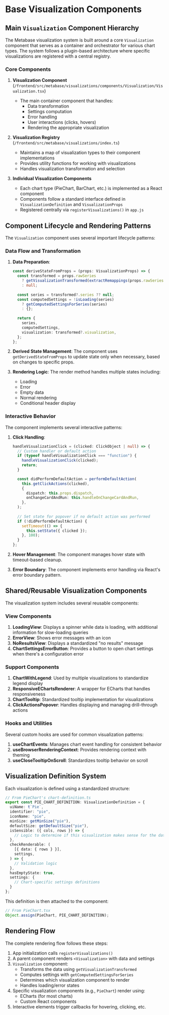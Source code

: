# Base Visualization Components

## Main `Visualization` Component Hierarchy

The Metabase visualization system is built around a core `Visualization` component that serves as a container and orchestrator for various chart types. The system follows a plugin-based architecture where specific visualizations are registered with a central registry.

### Core Components

1. **Visualization Component** (`/frontend/src/metabase/visualizations/components/Visualization/Visualization.tsx`)
   - The main container component that handles:
     - Data transformation
     - Settings computation
     - Error handling
     - User interactions (clicks, hovers)
     - Rendering the appropriate visualization

2. **Visualization Registry** (`/frontend/src/metabase/visualizations/index.ts`)
   - Maintains a map of visualization types to their component implementations
   - Provides utility functions for working with visualizations
   - Handles visualization transformation and selection

3. **Individual Visualization Components**
   - Each chart type (PieChart, BarChart, etc.) is implemented as a React component
   - Components follow a standard interface defined in `VisualizationDefinition` and `VisualizationProps`
   - Registered centrally via `registerVisualizations()` in `app.js`

## Component Lifecycle and Rendering Patterns

The `Visualization` component uses several important lifecycle patterns:

### Data Flow and Transformation

1. **Data Preparation**:
   ```typescript
   const deriveStateFromProps = (props: VisualizationProps) => {
     const transformed = props.rawSeries
       ? getVisualizationTransformed(extractRemappings(props.rawSeries))
       : null;
     
     const series = transformed?.series ?? null;
     const computedSettings = !isLoading(series)
       ? getComputedSettingsForSeries(series)
       : {};
     
     return {
       series,
       computedSettings,
       visualization: transformed?.visualization,
     };
   };
   ```

2. **Derived State Management**:
   The component uses `getDerivedStateFromProps` to update state only when necessary, based on changes to specific props.

3. **Rendering Logic**:
   The render method handles multiple states including:
   - Loading
   - Error
   - Empty data
   - Normal rendering
   - Conditional header display

### Interactive Behavior

The component implements several interactive patterns:

1. **Click Handling**:
   ```typescript
   handleVisualizationClick = (clicked: ClickObject | null) => {
     // Custom handler or default action
     if (typeof handleVisualizationClick === "function") {
       handleVisualizationClick(clicked);
       return;
     }

     const didPerformDefaultAction = performDefaultAction(
       this.getClickActions(clicked),
       {
         dispatch: this.props.dispatch,
         onChangeCardAndRun: this.handleOnChangeCardAndRun,
       },
     );
     
     // Set state for popover if no default action was performed
     if (!didPerformDefaultAction) {
       setTimeout(() => {
         this.setState({ clicked });
       }, 100);
     }
   };
   ```

2. **Hover Management**:
   The component manages hover state with timeout-based cleanup.

3. **Error Boundary**:
   The component implements error handling via React's error boundary pattern.

## Shared/Reusable Visualization Components

The visualization system includes several reusable components:

### View Components

1. **LoadingView**: Displays a spinner while data is loading, with additional information for slow-loading queries
2. **ErrorView**: Shows error messages with an icon
3. **NoResultsView**: Displays a standardized "no results" message
4. **ChartSettingsErrorButton**: Provides a button to open chart settings when there's a configuration error

### Support Components

1. **ChartWithLegend**: Used by multiple visualizations to standardize legend display
2. **ResponsiveEChartsRenderer**: A wrapper for ECharts that handles responsiveness
3. **ChartTooltip**: Standardized tooltip implementation for visualizations
4. **ClickActionsPopover**: Handles displaying and managing drill-through actions

### Hooks and Utilities

Several custom hooks are used for common visualization patterns:

1. **useChartEvents**: Manages chart event handling for consistent behavior
2. **useBrowserRenderingContext**: Provides rendering context with theming
3. **useCloseTooltipOnScroll**: Standardizes tooltip behavior on scroll

## Visualization Definition System

Each visualization is defined using a standardized structure:

```typescript
// From PieChart's chart-definition.ts
export const PIE_CHART_DEFINITION: VisualizationDefinition = {
  uiName: t`Pie`,
  identifier: "pie",
  iconName: "pie",
  minSize: getMinSize("pie"),
  defaultSize: getDefaultSize("pie"),
  isSensible: ({ cols, rows }) => {
    // Logic to determine if this visualization makes sense for the data
  },
  checkRenderable: (
    [{ data: { rows } }],
    settings,
  ) => {
    // Validation logic
  },
  hasEmptyState: true,
  settings: {
    // Chart-specific settings definitions
  }
};
```

This definition is then attached to the component:

```typescript
// From PieChart.tsx
Object.assign(PieChart, PIE_CHART_DEFINITION);
```

## Rendering Flow

The complete rendering flow follows these steps:

1. App initialization calls `registerVisualizations()`
2. A parent component renders `<Visualization>` with data and settings
3. `Visualization` component:
   - Transforms the data using `getVisualizationTransformed`
   - Computes settings with `getComputedSettingsForSeries`
   - Determines which visualization component to render
   - Handles loading/error states
4. Specific visualization components (e.g., `PieChart`) render using:
   - ECharts (for most charts)
   - Custom React components
5. Interactive elements trigger callbacks for hovering, clicking, etc.